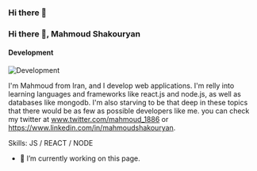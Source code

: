 ### Hi there 👋
### Hi there 👋, Mahmoud Shakouryan
#### Development
![Development](https://imgur.com/a/gzLK2kA)

I'm Mahmoud from Iran, and I develop web applications. I'm relly into learning languages and frameworks like react.js and node.js, as well as databases like mongodb. I'm also starving to be that deep in these topics that there would be as few as possible developers like me. you can check my twitter at www.twitter.com/mahmoud_1886 or https://www.linkedin.com/in/mahmoudshakouryan.

Skills: JS / REACT / NODE

- 🔭 I’m currently working on this page. 






